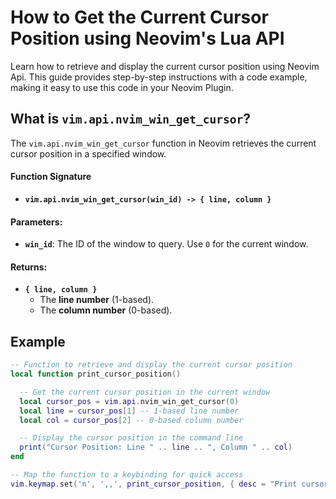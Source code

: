 # How to Get the Current Cursor Position using Neovim's Lua API

Learn how to retrieve and display the current cursor position using Neovim Api. This guide provides step-by-step instructions with a code example, making it easy to use this code in your Neovim Plugin.

## What is `vim.api.nvim_win_get_cursor`?

The `vim.api.nvim_win_get_cursor` function in Neovim retrieves the current cursor position in a specified window.

#### Function Signature
- **`vim.api.nvim_win_get_cursor(win_id) -> { line, column }`**

#### Parameters:
- **`win_id`**: The ID of the window to query. Use `0` for the current window.

#### Returns:
- **`{ line, column }`**
  - The **line number** (1-based).
  - The **column number** (0-based).

## Example
```lua
-- Function to retrieve and display the current cursor position
local function print_cursor_position()

  -- Get the current cursor position in the current window
  local cursor_pos = vim.api.nvim_win_get_cursor(0)
  local line = cursor_pos[1] -- 1-based line number
  local col = cursor_pos[2] -- 0-based column number

  -- Display the cursor position in the command line
  print("Cursor Position: Line " .. line .. ", Column " .. col)
end

-- Map the function to a keybinding for quick access
vim.keymap.set('n', ',,', print_cursor_position, { desc = "Print cursor position" })
```
